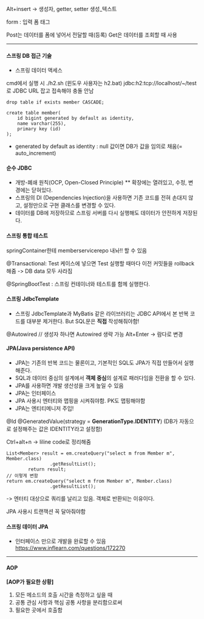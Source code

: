 Alt+insert -> 생성자, getter, setter 생성_텍스트

form : 입력 폼 태그

Post는 데이터를 폼에 넣어서 전달할 때(등록)
Get은 데이터를 조회할 때 사용
  
------------

#### 스프링 DB 접근 기술

* 스프링 데이터 액세스

cmd에서 실행 시 ./h2.sh (윈도우 사용자는 h2.bat)
jdbc:h2:tcp://localhost/~/test 로 JDBC URL 잡고 접속해야 충돌 안남
```
drop table if exists member CASCADE;

create table member(
    id bigint generated by default as identity,
    name varchar(255),
    primary key (id)
);
```

- generated by default as identity : null 값이면 DB가 값을 임의로 채움(= auto_increment)

#### 순수 JDBC
* 개방-폐쇄 원칙(OCP, Open-Closed Principle)
** 확장에는 열려있고, 수정, 변경에는 닫혀있다.
* 스프링의 DI (Dependencies Injection)을 사용하면 기존 코드를 전혀 손대지 않고, 설정만으로 구현 클래스를 변경할 수 있다.
* 데이터를 DB에 저장하므로 스프링 서버를 다시 실행해도 데이터가 안전하게 저장된다.

#### 스프링 통합 테스트
springContainer한테 memberservicerepo 내놔!! 할 수 있음

@Transactional: Test 케이스에 넣으면 Test 실행할 때마다 이전 커밋들을 rollback 해줌 -> DB data 모두 사라짐

@SpringBootTest : 스프링 컨테이너와 테스트를 함께 실행한다.

#### 스프링 JdbcTemplate
- 스프링 JdbcTemplate과 MyBatis 같은 라이브러리는 JDBC API에서 본 반복 코드를 대부분 제거한다. But SQL문은 **직접** 작성해줘야함!


@Autowired // 생성자 하나면 Autowired 생략 가능
Alt+Enter -> 람다로 변경

#### JPA(Java persistence API)
- JPA는 기존의 반복 코드는 물론이고, 기본적인 SQL도 JPA가 직접 만들어서 실행해준다.
- SQL과 데이터 중심의 설계에서 **객체 중심**의 설계로 패러다임을 전환을 할 수 있다.
- JPA를 사용하면 개발 생산성을 크게 높일 수 있음
- JPA는 인터페이스
- JPA 사용시 엔터티와 맵핑을 시켜줘야함. PK도 맵핑해야함
- JPA는 엔티티메니저 주입!

@Id @GeneratedValue(strategy = **GenerationType.IDENTITY**)
(DB가 자동으로 설정해주는 값은 IDENTITY라고 설정함)

Ctrl+alt+n -> liline code로 정리해줌

```
List<Member> result = em.createQuery("select m from Member m", Member.class)
                .getResultList();
        return result;
// 이렇게 변함        
return em.createQuery("select m from Member m", Member.class)
                .getResultList();
```
-> 엔터티 대상으로 쿼리를 날리고 있음. 객체로 반환되는 이유이다.

JPA 사용시 트랜잭션 꼭 달아줘야함
#### 스프링 데이터 JPA
- 인터페이스 만으로 개발을 완료할 수 있음
https://www.inflearn.com/questions/172270
---

#### AOP

**[AOP가 필요한 상황]**
1. 모든 메소드의 호출 시간을 측정하고 싶을 때
2. 공통 관심 사항과 핵심 공통 사항을 분리함으로써
3. 필요한 곳에서 호출함
